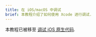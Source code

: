```yaml
---
title: 在 iOS/macOS 中调试
brief: 本教程介绍了如何使用 Xcode 进行调试.
---
```


本教程已被移至 [调试 iOS 原生代码](/manuals/debugging-native-code-ios).
